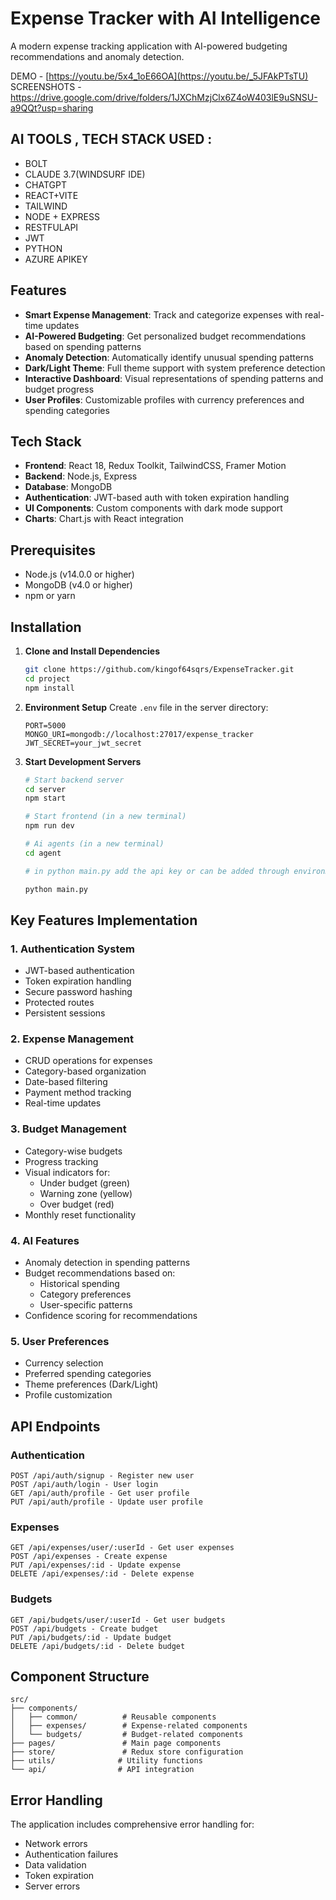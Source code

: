 # Expense Tracker with AI Intelligence

A modern expense tracking application with AI-powered budgeting recommendations and anomaly detection.

DEMO - [https://youtu.be/5x4_1oE66OA](https://youtu.be/_5JFAkPTsTU)
SCREENSHOTS - https://drive.google.com/drive/folders/1JXChMzjClx6Z4oW403lE9uSNSU-a9QQt?usp=sharing
## AI TOOLS , TECH STACK USED : 

- BOLT
- CLAUDE 3.7(WINDSURF IDE)
- CHATGPT 
- REACT+VITE
- TAILWIND
- NODE + EXPRESS
- RESTFULAPI
- JWT
- PYTHON
- AZURE APIKEY
  
## Features

- **Smart Expense Management**: Track and categorize expenses with real-time updates
- **AI-Powered Budgeting**: Get personalized budget recommendations based on spending patterns
- **Anomaly Detection**: Automatically identify unusual spending patterns
- **Dark/Light Theme**: Full theme support with system preference detection
- **Interactive Dashboard**: Visual representations of spending patterns and budget progress
- **User Profiles**: Customizable profiles with currency preferences and spending categories

## Tech Stack

- **Frontend**: React 18, Redux Toolkit, TailwindCSS, Framer Motion
- **Backend**: Node.js, Express
- **Database**: MongoDB
- **Authentication**: JWT-based auth with token expiration handling
- **UI Components**: Custom components with dark mode support
- **Charts**: Chart.js with React integration

## Prerequisites

- Node.js (v14.0.0 or higher)
- MongoDB (v4.0 or higher)
- npm or yarn

## Installation

1. **Clone and Install Dependencies**
   ```bash
   git clone https://github.com/kingof64sqrs/ExpenseTracker.git
   cd project
   npm install
   ```

2. **Environment Setup**
   Create `.env` file in the server directory:
   ```
   PORT=5000
   MONGO_URI=mongodb://localhost:27017/expense_tracker
   JWT_SECRET=your_jwt_secret
   ```

3. **Start Development Servers**
   ```bash
   # Start backend server
   cd server
   npm start

   # Start frontend (in a new terminal)
   npm run dev

   # Ai agents (in a new terminal)
   cd agent

   # in python main.py add the api key or can be added through environment

   python main.py

   ```


## Key Features Implementation

### 1. Authentication System
- JWT-based authentication
- Token expiration handling
- Secure password hashing
- Protected routes
- Persistent sessions

### 2. Expense Management
- CRUD operations for expenses
- Category-based organization
- Date-based filtering
- Payment method tracking
- Real-time updates

### 3. Budget Management
- Category-wise budgets
- Progress tracking
- Visual indicators for:
  - Under budget (green)
  - Warning zone (yellow)
  - Over budget (red)
- Monthly reset functionality

### 4. AI Features
- Anomaly detection in spending patterns
- Budget recommendations based on:
  - Historical spending
  - Category preferences
  - User-specific patterns
- Confidence scoring for recommendations

### 5. User Preferences
- Currency selection
- Preferred spending categories
- Theme preferences (Dark/Light)
- Profile customization

## API Endpoints

### Authentication
```
POST /api/auth/signup - Register new user
POST /api/auth/login - User login
GET /api/auth/profile - Get user profile
PUT /api/auth/profile - Update user profile
```

### Expenses
```
GET /api/expenses/user/:userId - Get user expenses
POST /api/expenses - Create expense
PUT /api/expenses/:id - Update expense
DELETE /api/expenses/:id - Delete expense
```

### Budgets
```
GET /api/budgets/user/:userId - Get user budgets
POST /api/budgets - Create budget
PUT /api/budgets/:id - Update budget
DELETE /api/budgets/:id - Delete budget
```

## Component Structure

```
src/
├── components/
│   ├── common/          # Reusable components
│   ├── expenses/        # Expense-related components
│   └── budgets/         # Budget-related components
├── pages/               # Main page components
├── store/               # Redux store configuration
├── utils/              # Utility functions
└── api/                # API integration
```

## Error Handling

The application includes comprehensive error handling for:
- Network errors
- Authentication failures
- Data validation
- Token expiration
- Server errors
